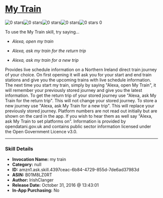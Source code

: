 # [My Train](http://alexa.amazon.com/#skills/amzn1.ask.skill.4397ceac-6b84-4729-855d-7de6ad37983d)
![0 stars](../../images/ic_star_border_black_18dp_1x.png)![0 stars](../../images/ic_star_border_black_18dp_1x.png)![0 stars](../../images/ic_star_border_black_18dp_1x.png)![0 stars](../../images/ic_star_border_black_18dp_1x.png)![0 stars](../../images/ic_star_border_black_18dp_1x.png) 0

To use the My Train skill, try saying...

* *Alexa, open my train*

* *Alexa, ask my train for the return trip*

* *Alexa, ask my train for a new trip*

Provides live schedule information on a Northern Ireland direct train journey of your choice.
On first opening it will ask you for your start and end train stations and give you the upcoming trains with live schedule information.
The next time you start my train, simply by saying "Alexa, open My Train", it will remember your previously stored journey and give you the latest information.
To get the return trip of your stored journey use "Alexa, ask My Train for the return trip". This will not change your stored journey.
To store a new journey use "Alexa, ask My Train for a new trip". This will replace your previously stored journey.
Platform numbers are not read out initially but are shown on the card in the app. If you wish to hear them as well say "Alexa, ask My Train to set platforms on".
Information is provided by opendatani.gov.uk and contains public sector information licensed under the Open Government Licence v3.0.

***

### Skill Details

* **Invocation Name:** my train
* **Category:** null
* **ID:** amzn1.ask.skill.4397ceac-6b84-4729-855d-7de6ad37983d
* **ASIN:** B01M8LZ0RT
* **Author:** IrishClanger
* **Release Date:** October 31, 2016 @ 13:43:01
* **In-App Purchasing:** No
